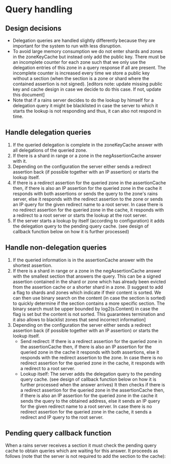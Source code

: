 # Query handling

## Design decisions
- Delegation queries are handled slightly differently because they are important for the system to
  run with less disruption.
- To avoid large memory consumption we do not enter shards and zones in the zoneKeyCache but instead
  only add the public key. There must be an incomplete counter for each zone such that we only use
  the delegation entries of this zone in a query response if all are present. The incomplete counter
  is increased every time we store a public key without a section (when the section is a zone or
  shard where the contained assertion is not signed). [editors note: update missing public key and
  cache design in case we decide to do this case. If not, update this document]
- Note that if a rains server decides to do the lookup by himself for a delegation query it might be
  blacklisted in case the server to which it starts the lookup is not responding and thus, it can
  also not respond in time.

## Handle delegation queries
1. If the queried delegation is complete in the zoneKeyCache answer with all delegations of the
   queried zone.
2. If there is a shard in range or a zone in the negAssertionCache answer with it.
3. Depending on the configuration the server either sends a redirect assertion back (if possible
   together with an IP assertion) or starts the lookup itself.
4. If there is a redirect assertion for the queried zone in the assertionCache then, if there is
   also an IP assertion for the queried zone in the cache it responds with both assertions or sends
   the query to the zone's rains server, else it responds with the redirect assertion to the zone or
   sends an IP query for the given redirect name to a root server. In case there is no redirect
   assertion for the queried zone in the cache, it responds with a redirect to a root server or
   starts the lookup at the root server.
5. If the server starts a lookup by itself (according to configuration) it adds the delegation query
   to the pending query cache. (see design of callback function below on how it is further
   processed)

## Handle non-delegation queries
1. If the queried information is in the assertionCache answer with the shortest assertion.
2. If there is a shard in range or a zone in the negAssertionCache answer with the smallest section
   that answers the query. This can be a signed assertion contained in the shard or zone which has
   already been evicted from the assertion cache or a shorter shard in a zone. [I suggest to add a
   flag to shards and zones which indicate if their content is sorted. We can then use binary search
   on the content (in case the section is sorted) to quickly determine if the section contains a
   more specific section. The binary search must be upper bounded by log2(s.Content) in case the
   flag is set but the content is not sorted. This guarantees termination and it also allows to
   blacklist zones that send incorrect information]
3. Depending on the configuration the server either sends a redirect assertion back (if possible
   together with an IP assertion) or starts the lookup itself.
   - Send redirect: If there is a redirect assertion for the queried zone in the assertionCache
     then, if there is also an IP assertion for the queried zone in the cache it responds with both
     assertions, else it responds with the redirect assertion to the zone. In case there is no
     redirect assertion for the queried zone in the cache, it responds with a redirect to a root
     server.
   - Lookup itself: The server adds the delegation query to the pending query cache. (see design of
     callback function below on how it is further processed when the answer arrives) It then checks
     if there is a redirect assertion for the queried zone in the assertionCache then, if there is
     also an IP assertion for the queried zone in the cache it sends the query to the obtained
     address, else it sends an IP query for the given redirect name to a root server. In case there
     is no redirect assertion for the queried zone in the cache, it sends a redirect and IP query to
     the root server.

## Pending query callback function
When a rains server receives a section it must check the pending query cache to obtain queries which
are waiting for this answer. It proceeds as follows (note that the server is not required to add the
section to the cache):
